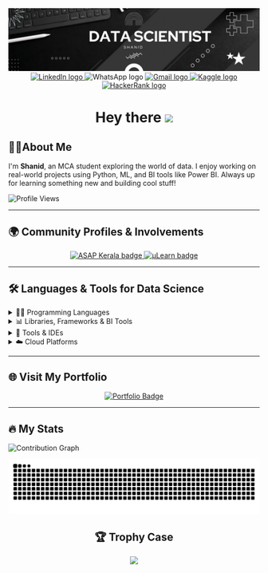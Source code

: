 <div align="center">
  <img src="Images/1742137253456.jpg" alt="Banner" />
</div>

<div align="center">
  <a href="http://www.linkedin.com/in/SH4N1D">
    <img src="https://img.shields.io/static/v1?message=LinkedIn&logo=linkedin&label=&color=0077B5&logoColor=white&labelColor=&style=for-the-badge" height="25" alt="LinkedIn logo"/>
  </a>
  <a>
    <img src="https://img.shields.io/static/v1?message=Whatsapp&logo=whatsapp&label=&color=25D366&logoColor=white&labelColor=&style=for-the-badge" height="25" alt="WhatsApp logo"  />
  </a>
  <a href="mailto:shanidpsha@gmail.com">
    <img src="https://img.shields.io/static/v1?message=Gmail&logo=gmail&label=&color=D14836&logoColor=white&labelColor=&style=for-the-badge" height="25" alt="Gmail logo"/>
  </a>
  <a href="https://www.kaggle.com/sh4n1d">
    <img src="https://img.shields.io/static/v1?message=Kaggle&logo=kaggle&label=&color=20BEFF&logoColor=white&labelColor=&style=for-the-badge" height="25" alt="Kaggle logo"/>
  </a>
  <a href="https://www.hackerrank.com/profile/shanidpsha">
    <img src="https://img.shields.io/static/v1?message=HackerRank&logo=hackerrank&label=&color=2EC866&logoColor=white&labelColor=&style=for-the-badge" height="25" alt="HackerRank logo"/>
  </a>
</div>

<h1 align="center">Hey there <a href="#"><img src="https://media.giphy.com/media/hvRJCLFzcasrR4ia7z/giphy.gif" width="30px"></a></h1>

## 👨‍💻About Me

<p align="left">
  I'm <b>Shanid</b>, an MCA student exploring the world of data. I enjoy working on real-world projects using Python, ML, and BI tools like Power BI. Always up for learning something new and building cool stuff!
</p>


 ![Profile Views](https://komarev.com/ghpvc/?username=SH4N1D&color=blueviolet)

---

## 🌍 Community Profiles & Involvements
<div align="center">
  <a href="https://connect.asapkerala.gov.in/profile/5945019" target="_blank">
    <img src="https://img.shields.io/badge/ASAP_Kerala-Visit_Now-40BEBF?style=plastic" style="height:20px;" alt="ASAP Kerala badge"/>
  </a>
  <a href="https://app.mulearn.org/profile/shanid@mulearn" target="_blank">
    <img src="https://img.shields.io/badge/μLearn-Visit_Now-9B59B6?style=plastic" style="height:20px;" alt="μLearn badge"/>
  </a>
</div>


---



## 🛠️ Languages & Tools for Data Science

<details>
  <summary>👨‍💻 Programming Languages</summary>
  <br/>
  <div align="center">
    <img src="https://img.shields.io/badge/Python-3776AB?style=for-the-badge&logo=python&logoColor=white" />
    <img src="https://img.shields.io/badge/SQL-4479A1?style=for-the-badge&logo=mysql&logoColor=white" />
  </div>
</details>
<details>
  <summary>📊 Libraries, Frameworks & BI Tools</summary>
  <br/>
  <div align="center">
    <img src="https://img.shields.io/badge/Numpy-013243?style=for-the-badge&logo=numpy&logoColor=white" />
    <img src="https://img.shields.io/badge/Pandas-150458?style=for-the-badge&logo=pandas&logoColor=white" />
    <img src="https://img.shields.io/badge/Matplotlib-11557C?style=for-the-badge&logo=plotly&logoColor=white" />
    <img src="https://img.shields.io/badge/Scikit_Learn-F7931E?style=for-the-badge&logo=scikit-learn&logoColor=white" />
    <img src="https://img.shields.io/badge/TensorFlow-FF6F00?style=for-the-badge&logo=tensorflow&logoColor=white" />
    <img src="https://img.shields.io/badge/PyTorch-EE4C2C?style=for-the-badge&logo=pytorch&logoColor=white" />
    <img src="https://img.shields.io/badge/Power_BI-F2C811?style=for-the-badge&logo=powerbi&logoColor=black" />
  </div>
</details>
<details>
  <summary>🧰 Tools & IDEs</summary>
  <br/>
  <div align="center">
    <img src="https://img.shields.io/badge/Jupyter-F37626?style=for-the-badge&logo=jupyter&logoColor=white" />
    <img src="https://img.shields.io/badge/Google_Colab-F9AB00?style=for-the-badge&logo=googlecolab&logoColor=black" />
    <img src="https://img.shields.io/badge/VS_Code-007ACC?style=for-the-badge&logo=visual-studio-code&logoColor=white" />
    <img src="https://img.shields.io/badge/Git-F05032?style=for-the-badge&logo=git&logoColor=white" />
    <img src="https://img.shields.io/badge/GitHub-181717?style=for-the-badge&logo=github&logoColor=white" />
    <img src="https://img.shields.io/badge/Kaggle-20BEFF?style=for-the-badge&logo=kaggle&logoColor=white" />
  </div>
</details>
<details>
  <summary>☁️ Cloud Platforms</summary>
  <br/>
  <div align="center">
    <img src="https://img.shields.io/badge/AWS-232F3E?style=for-the-badge&logo=amazon-aws&logoColor=white" />
    <img src="https://img.shields.io/badge/GCP-4285F4?style=for-the-badge&logo=google-cloud&logoColor=white" />
    <img src="https://img.shields.io/badge/Azure-0078D4?style=for-the-badge&logo=microsoft-azure&logoColor=white" />
  </div>
</details>


---


## 🌐 Visit My Portfolio  
<div align="center">
  <a href="https://sh4n1d.netlify.app" target="_blank">
    <img src="https://img.shields.io/badge/Portfolio-Visit_Now-4169E1?style=plastic&logoColor=white" alt="Portfolio Badge" />
  </a>
</div>




---

## 🔥 My Stats

![Contribution Graph](https://github-readme-activity-graph.vercel.app/graph?username=SH4N1D&theme=react-dark)

<picture>
  <source media="(prefers-color-scheme: dark)" srcset="https://raw.githubusercontent.com/SH4N1D/SH4N1D/output/github-snake-dark.svg" />
  <source media="(prefers-color-scheme: light)" srcset="https://raw.githubusercontent.com/SH4N1D/SH4N1D/output/github-snake.svg" />
  <img alt="github-snake" src="https://raw.githubusercontent.com/SH4N1D/SH4N1D/output/github-snake.svg" />
</picture>

<div align="center">
  <h2>🏆 Trophy Case</h2>
  <img src="https://github-profile-trophy.vercel.app/?username=SH4N1D&theme=darkhub&row=1" />
</div>

